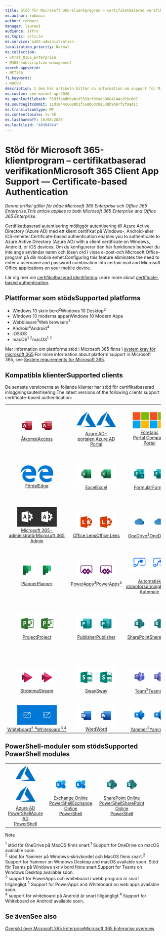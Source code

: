 ```yaml
---
title: Stöd för Microsoft 365-klientprogram – certifikatbaserad verifikation
ms.author: robmazz
author: robmazz
manager: laurawi
audience: ITPro
ms.topic: article
ms.service: o365-administration
localization_priority: Normal
ms.collection:
- Strat_O365_Enterprise
- M365-subscription-management
search.appverid:
- MET150
f1.keywords:
- NOCSH
description: I den här artikeln hittar du information om support för Microsoft 365-klient för certifikatbaserad identifiering.
ms.custom: seo-marvel-apr2020
ms.openlocfilehash: 55d3fa4db6abcd7589cf9fadb9084144cd26c8d7
ms.sourcegitcommit: 11d1044c6600b1f568b6dc8a53db9b07f2f0ad1c
ms.translationtype: MT
ms.contentlocale: sv-SE
ms.lasthandoff: 10/08/2020
ms.locfileid: "48384944"
---
```

# <a name="microsoft-365-client-app-support--certificate-based-authentication"></a><span data-ttu-id="fe4d4-103">Stöd för Microsoft 365-klientprogram – certifikatbaserad verifikation</span><span class="sxs-lookup"><span data-stu-id="fe4d4-103">Microsoft 365 Client App Support — Certificate-based Authentication</span></span>

<span data-ttu-id="fe4d4-104">*Denna artikel gäller för både Microsoft 365 Enterprise och Office 365 Enterprise.*</span><span class="sxs-lookup"><span data-stu-id="fe4d4-104">*This article applies to both Microsoft 365 Enterprise and Office 365 Enterprise.*</span></span>

<span data-ttu-id="fe4d4-105">Certifikatbaserad autentisering möjliggör autentisering till Azure Active Directory (Azure AD) med ett klient certifikat på Windows-, Android-eller iOS-enheter.</span><span class="sxs-lookup"><span data-stu-id="fe4d4-105">Certificate-based authentication enables you to authenticate to Azure Active Directory (Azure AD) with a client certificate on Windows, Android, or iOS devices.</span></span> <span data-ttu-id="fe4d4-106">Om du konfigurerar den här funktionen behöver du inte ange användar namn och lösen ord i vissa e-post-och Microsoft Office-program på din mobila enhet.</span><span class="sxs-lookup"><span data-stu-id="fe4d4-106">Configuring this feature eliminates the need to enter a username and password combination into certain mail and Microsoft Office applications on your mobile device.</span></span>

<span data-ttu-id="fe4d4-107">Lär dig mer om [certifikatbaserad identifiering](https://docs.microsoft.com/azure/active-directory/authentication/active-directory-certificate-based-authentication-get-started).</span><span class="sxs-lookup"><span data-stu-id="fe4d4-107">Learn more about [certificate-based authentication](https://docs.microsoft.com/azure/active-directory/authentication/active-directory-certificate-based-authentication-get-started).</span></span>

## <a name="supported-platforms"></a><span data-ttu-id="fe4d4-108">Plattformar som stöds</span><span class="sxs-lookup"><span data-stu-id="fe4d4-108">Supported platforms</span></span>

 - <span data-ttu-id="fe4d4-109">Windows 10 skriv bord<sup>2</sup></span><span class="sxs-lookup"><span data-stu-id="fe4d4-109">Windows 10 Desktop<sup>2</sup></span></span>
 - <span data-ttu-id="fe4d4-110">Windows 10 moderna appar</span><span class="sxs-lookup"><span data-stu-id="fe4d4-110">Windows 10 Modern Apps</span></span>
 - <span data-ttu-id="fe4d4-111">Webbläsare<sup>3</sup></span><span class="sxs-lookup"><span data-stu-id="fe4d4-111">Web browsers<sup>3</sup></span></span>
 - <span data-ttu-id="fe4d4-112">Android<sup>4</sup></span><span class="sxs-lookup"><span data-stu-id="fe4d4-112">Android<sup>4</sup></span></span>
 - <span data-ttu-id="fe4d4-113">iOS</span><span class="sxs-lookup"><span data-stu-id="fe4d4-113">iOS</span></span>
 - <span data-ttu-id="fe4d4-114">macOS<sup>1</sup> <sup>2</sup></span><span class="sxs-lookup"><span data-stu-id="fe4d4-114">macOS<sup>1</sup> <sup>2</sup></span></span>

<span data-ttu-id="fe4d4-115">Mer information om plattforms stöd i Microsoft 365 finns i [system krav för microsoft 365](https://www.microsoft.com/microsoft-365/microsoft-365-and-office-resources).</span><span class="sxs-lookup"><span data-stu-id="fe4d4-115">For more information about platform support in Microsoft 365, see [System requirements for Microsoft 365](https://www.microsoft.com/microsoft-365/microsoft-365-and-office-resources).</span></span>

## <a name="supported-clients"></a><span data-ttu-id="fe4d4-116">Kompatibla klienter</span><span class="sxs-lookup"><span data-stu-id="fe4d4-116">Supported clients</span></span>

<span data-ttu-id="fe4d4-117">De senaste versionerna av följande klienter har stöd för certifikatbaserad inloggningsautentisering:</span><span class="sxs-lookup"><span data-stu-id="fe4d4-117">The latest versions of the following clients support certificate-based authentication:</span></span>

| | | | | | |
|:---:|:---:|:---:|:---:|:---:|:---:|
| <span data-ttu-id="fe4d4-118">![Access-ikon](../media/o365-access-64x64.png)</span><span class="sxs-lookup"><span data-stu-id="fe4d4-118">![Access icon](../media/o365-access-64x64.png)</span></span> <br> [<span data-ttu-id="fe4d4-119">Åtkomst</span><span class="sxs-lookup"><span data-stu-id="fe4d4-119">Access</span></span>](https://products.office.com/access) | <span data-ttu-id="fe4d4-120">![Azure-ikon](../media/o365-azure-64x64.png)</span><span class="sxs-lookup"><span data-stu-id="fe4d4-120">![Azure icon](../media/o365-azure-64x64.png)</span></span> <br> [<span data-ttu-id="fe4d4-121">Azure AD- <br> portalen </span><span class="sxs-lookup"><span data-stu-id="fe4d4-121">Azure AD <br> Portal </span></span>](https://azure.microsoft.com/features/azure-portal/) | <span data-ttu-id="fe4d4-122">![Ikonen företags Portal](../media/o365-microsoft-64x64.png)</span><span class="sxs-lookup"><span data-stu-id="fe4d4-122">![Company portal icon](../media/o365-microsoft-64x64.png)</span></span> <br> [<span data-ttu-id="fe4d4-123">Företags <br> Portal </span><span class="sxs-lookup"><span data-stu-id="fe4d4-123">Company <br> Portal </span></span>](https://docs.microsoft.com/intune-user-help/sign-in-to-the-company-portal) | <span data-ttu-id="fe4d4-124">![Delve-ikon](../media/o365-delve-64x64.png)</span><span class="sxs-lookup"><span data-stu-id="fe4d4-124">![Delve icon](../media/o365-delve-64x64.png)</span></span> <br> [<span data-ttu-id="fe4d4-125">Delve</span><span class="sxs-lookup"><span data-stu-id="fe4d4-125">Delve</span></span>](https://products.office.com/business/intelligent-search) | <span data-ttu-id="fe4d4-126">![Dynamics 365-ikon](../media/o365-dynamics365-64x64.png)</span><span class="sxs-lookup"><span data-stu-id="fe4d4-126">![Dynamics 365 icon](../media/o365-dynamics365-64x64.png)</span></span> <br> [<span data-ttu-id="fe4d4-127">Dynamics 365</span><span class="sxs-lookup"><span data-stu-id="fe4d4-127">Dynamics 365</span></span>](https://dynamics.microsoft.com) 
| <span data-ttu-id="fe4d4-128">![Ikonen kant](../media/o365-edge-64x64.png)</span><span class="sxs-lookup"><span data-stu-id="fe4d4-128">![Edge icon](../media/o365-edge-64x64.png)</span></span> <br> [<span data-ttu-id="fe4d4-129">Fördel</span><span class="sxs-lookup"><span data-stu-id="fe4d4-129">Edge</span></span>](https://www.microsoft.com/windows/microsoft-edge) | <span data-ttu-id="fe4d4-130">![Excel-ikon](../media/o365-excel-64x64.png)</span><span class="sxs-lookup"><span data-stu-id="fe4d4-130">![Excel icon](../media/o365-excel-64x64.png)</span></span> <br> [<span data-ttu-id="fe4d4-131">Excel</span><span class="sxs-lookup"><span data-stu-id="fe4d4-131">Excel</span></span>](https://products.office.com/excel) | <span data-ttu-id="fe4d4-132">![Formulär ikon](../media/o365-forms-64x64.png)</span><span class="sxs-lookup"><span data-stu-id="fe4d4-132">![Forms icon](../media/o365-forms-64x64.png)</span></span> <br> [<span data-ttu-id="fe4d4-133">Formulär</span><span class="sxs-lookup"><span data-stu-id="fe4d4-133">Forms</span></span>](https://flow.microsoft.com/connectors/shared_microsoftforms/microsoft-forms/) | <span data-ttu-id="fe4d4-134">![Ikonen Kaizala](../media/o365-kaizala-64x64.png)</span><span class="sxs-lookup"><span data-stu-id="fe4d4-134">![Kaizala icon](../media/o365-kaizala-64x64.png)</span></span> <br> [<span data-ttu-id="fe4d4-135">Kaizala</span><span class="sxs-lookup"><span data-stu-id="fe4d4-135">Kaizala</span></span>](https://products.office.com/en/business/microsoft-kaizala) | <span data-ttu-id="fe4d4-136">![Ikonen Office.com](../media/o365-office-64x64.png)</span><span class="sxs-lookup"><span data-stu-id="fe4d4-136">![Office.com icon](../media/o365-office-64x64.png)</span></span> <br> [<span data-ttu-id="fe4d4-137">Office.com</span><span class="sxs-lookup"><span data-stu-id="fe4d4-137">Office.com</span></span>](https://www.office.com/) 
| <span data-ttu-id="fe4d4-138">![Administratörs ikon för Office 365](../media/o365-o365admin-64x64.png)</span><span class="sxs-lookup"><span data-stu-id="fe4d4-138">![Office 365 Admin icon](../media/o365-o365admin-64x64.png)</span></span> <br> [<span data-ttu-id="fe4d4-139">Microsoft 365- <br> administratör</span><span class="sxs-lookup"><span data-stu-id="fe4d4-139">Microsoft 365 <br> Admin</span></span>](https://products.office.com/business/manage-office-365-admin-app) | <span data-ttu-id="fe4d4-140">![Lins ikonen](../media/o365-lens-64x64.png)</span><span class="sxs-lookup"><span data-stu-id="fe4d4-140">![Lens icon](../media/o365-lens-64x64.png)</span></span> <br> [<span data-ttu-id="fe4d4-141">Office Lens</span><span class="sxs-lookup"><span data-stu-id="fe4d4-141">Office Lens</span></span>](https://www.microsoft.com/p/office-lens/9wzdncrfj3t8?activetab=pivot%3Aoverviewtab) | <span data-ttu-id="fe4d4-142">![OneDrive för företag-ikon](../media/o365-OneDrive-64x64.png)</span><span class="sxs-lookup"><span data-stu-id="fe4d4-142">![OneDrive for Business icon](../media/o365-OneDrive-64x64.png)</span></span> <br> [<span data-ttu-id="fe4d4-143">OneDrive<sup>1</sup></span><span class="sxs-lookup"><span data-stu-id="fe4d4-143">OneDrive<sup>1</sup></span></span>](https://products.office.com/onedrive-for-business/online-cloud-storage) |  <span data-ttu-id="fe4d4-144">![OneNote-ikon](../media/o365-OneNote-64x64.png)</span><span class="sxs-lookup"><span data-stu-id="fe4d4-144">![OneNote icon](../media/o365-OneNote-64x64.png)</span></span> <br> [<span data-ttu-id="fe4d4-145">OneNote</span><span class="sxs-lookup"><span data-stu-id="fe4d4-145">OneNote</span></span>](https://products.office.com/onenote) | <span data-ttu-id="fe4d4-146">![Outlook-ikon](../media/o365-outlook-64x64.png)</span><span class="sxs-lookup"><span data-stu-id="fe4d4-146">![Outlook icon](../media/o365-outlook-64x64.png)</span></span> <br> [<span data-ttu-id="fe4d4-147">Outlook</span><span class="sxs-lookup"><span data-stu-id="fe4d4-147">Outlook</span></span>](https://products.office.com/outlook) 
| <span data-ttu-id="fe4d4-148">![Planner-ikon](../media/o365-planner-64x64.png)</span><span class="sxs-lookup"><span data-stu-id="fe4d4-148">![Planner icon](../media/o365-planner-64x64.png)</span></span> <br> [<span data-ttu-id="fe4d4-149">Planner</span><span class="sxs-lookup"><span data-stu-id="fe4d4-149">Planner</span></span>](https://products.office.com/business/task-management-software) | <span data-ttu-id="fe4d4-150">![Ikonen PowerApps](../media/o365-powerapps-64x64.png)</span><span class="sxs-lookup"><span data-stu-id="fe4d4-150">![PowerApps icon](../media/o365-powerapps-64x64.png)</span></span> <br> [<span data-ttu-id="fe4d4-151">PowerApps<sup>3</sup></span><span class="sxs-lookup"><span data-stu-id="fe4d4-151">PowerApps<sup>3</sup></span></span>](https://powerapps.microsoft.com) | <span data-ttu-id="fe4d4-152">![Automatisk ström indikator](../media/o365-flow-64x64.png)</span><span class="sxs-lookup"><span data-stu-id="fe4d4-152">![Power Automate icon](../media/o365-flow-64x64.png)</span></span> <br> [<span data-ttu-id="fe4d4-153"><br>Automatisk strömförsörjning</span><span class="sxs-lookup"><span data-stu-id="fe4d4-153">Power <br> Automate</span></span>](https://flow.microsoft.com) | <span data-ttu-id="fe4d4-154">![Ikonen PowerBI](../media/o365-powerbi-64x64.png)</span><span class="sxs-lookup"><span data-stu-id="fe4d4-154">![PowerBI icon](../media/o365-powerbi-64x64.png)</span></span> <br> [<span data-ttu-id="fe4d4-155">Power BI</span><span class="sxs-lookup"><span data-stu-id="fe4d4-155">Power BI</span></span>](https://powerbi.microsoft.com)| <span data-ttu-id="fe4d4-156">![PowerPoint-ikon](../media/o365-powerpoint-64x64.png)</span><span class="sxs-lookup"><span data-stu-id="fe4d4-156">![PowerPoint icon](../media/o365-powerpoint-64x64.png)</span></span> <br> [<span data-ttu-id="fe4d4-157">PowerPoint</span><span class="sxs-lookup"><span data-stu-id="fe4d4-157">PowerPoint</span></span>](https://products.office.com/powerpoint) 
| <span data-ttu-id="fe4d4-158">![Projekt ikon](../media/o365-project-64x64.png)</span><span class="sxs-lookup"><span data-stu-id="fe4d4-158">![Project icon](../media/o365-project-64x64.png)</span></span> <br> [<span data-ttu-id="fe4d4-159">Project</span><span class="sxs-lookup"><span data-stu-id="fe4d4-159">Project</span></span>](https://products.office.com/project) | <span data-ttu-id="fe4d4-160">![Ikonen Publisher](../media/o365-publisher-64x64.png)</span><span class="sxs-lookup"><span data-stu-id="fe4d4-160">![Publisher icon](../media/o365-publisher-64x64.png)</span></span> <br> [<span data-ttu-id="fe4d4-161">Publisher</span><span class="sxs-lookup"><span data-stu-id="fe4d4-161">Publisher</span></span>](https://products.office.com/publisher) | <span data-ttu-id="fe4d4-162">![SharePoint-ikon](../media/o365-sharepoint-64x64.png)</span><span class="sxs-lookup"><span data-stu-id="fe4d4-162">![SharePoint icon](../media/o365-sharepoint-64x64.png)</span></span> <br> [<span data-ttu-id="fe4d4-163">SharePoint</span><span class="sxs-lookup"><span data-stu-id="fe4d4-163">Sharepoint</span></span>](https://products.office.com/sharepoint) | <span data-ttu-id="fe4d4-164">![Skype för företag-ikon](../media/o365-skypeforbusiness-64x64.png)</span><span class="sxs-lookup"><span data-stu-id="fe4d4-164">![Skype for Business icon](../media/o365-skypeforbusiness-64x64.png)</span></span> <br> [<span data-ttu-id="fe4d4-165">Skype för <br> företag</span><span class="sxs-lookup"><span data-stu-id="fe4d4-165">Skype for <br> Business</span></span>](https://www.skype.com/business/) | <span data-ttu-id="fe4d4-166">![Ikonen fästisar](../media/o365-stickynotes-64x64.png)</span><span class="sxs-lookup"><span data-stu-id="fe4d4-166">![Sticky Notes icon](../media/o365-stickynotes-64x64.png)</span></span> <br> [<span data-ttu-id="fe4d4-167">Fästisar</span><span class="sxs-lookup"><span data-stu-id="fe4d4-167">Sticky Notes</span></span>](https://www.microsoft.com/p/microsoft-sticky-notes/9nblggh4qghw) 
| <span data-ttu-id="fe4d4-168">![Ström ikonen](../media/o365-stream-64x64.png)</span><span class="sxs-lookup"><span data-stu-id="fe4d4-168">![Stream icon](../media/o365-stream-64x64.png)</span></span> <br> [<span data-ttu-id="fe4d4-169">Strömma</span><span class="sxs-lookup"><span data-stu-id="fe4d4-169">Stream</span></span>](https://stream.microsoft.com) | <span data-ttu-id="fe4d4-170">![Sway-ikon](../media/o365-sway-64x64.png)</span><span class="sxs-lookup"><span data-stu-id="fe4d4-170">![Sway icon](../media/o365-sway-64x64.png)</span></span> <br> [<span data-ttu-id="fe4d4-171">Sway</span><span class="sxs-lookup"><span data-stu-id="fe4d4-171">Sway</span></span>](https://sway.com) | <span data-ttu-id="fe4d4-172">![Ikonen Teams](../media/o365-teams-64x64.png)</span><span class="sxs-lookup"><span data-stu-id="fe4d4-172">![Teams icon](../media/o365-teams-64x64.png)</span></span> <br> [<span data-ttu-id="fe4d4-173">Team<sup>2</sup></span><span class="sxs-lookup"><span data-stu-id="fe4d4-173">Teams<sup>2</sup></span></span>](https://products.office.com/microsoft-teams/group-chat-software) | <span data-ttu-id="fe4d4-174">![Ikonen att göra](../media/o365-todo-64x64.png)</span><span class="sxs-lookup"><span data-stu-id="fe4d4-174">![To Do icon](../media/o365-todo-64x64.png)</span></span> <br> [<span data-ttu-id="fe4d4-175">Att göra</span><span class="sxs-lookup"><span data-stu-id="fe4d4-175">To Do</span></span>](https://todo.microsoft.com) | <span data-ttu-id="fe4d4-176">![Visio-ikon](../media/o365-visio-64x64.png)</span><span class="sxs-lookup"><span data-stu-id="fe4d4-176">![Visio icon](../media/o365-visio-64x64.png)</span></span> <br> [<span data-ttu-id="fe4d4-177">Visio</span><span class="sxs-lookup"><span data-stu-id="fe4d4-177">Visio</span></span>](https://products.office.com/visio/flowchart-software) 
| <span data-ttu-id="fe4d4-178">![Whiteboard-ikon](../media/o365-whiteboard-64x64.png)</span><span class="sxs-lookup"><span data-stu-id="fe4d4-178">![Whiteboard icon](../media/o365-whiteboard-64x64.png)</span></span> <br> [<span data-ttu-id="fe4d4-179">Whiteboard<sup>3</sup>,<sup>4</sup></span><span class="sxs-lookup"><span data-stu-id="fe4d4-179">Whiteboard<sup>3</sup>,<sup>4</sup></span></span>](https://whiteboard.microsoft.com/) | <span data-ttu-id="fe4d4-180">![Word-ikon](../media/o365-word-64x64.png)</span><span class="sxs-lookup"><span data-stu-id="fe4d4-180">![Word icon](../media/o365-word-64x64.png)</span></span> <br> [<span data-ttu-id="fe4d4-181">Word</span><span class="sxs-lookup"><span data-stu-id="fe4d4-181">Word</span></span>](https://products.office.com/word) | <span data-ttu-id="fe4d4-182">![Yammer-ikon](../media/o365-yammer-64x64.png)</span><span class="sxs-lookup"><span data-stu-id="fe4d4-182">![Yammer icon](../media/o365-yammer-64x64.png)</span></span> <br> [<span data-ttu-id="fe4d4-183">Yammer<sup>2</sup></span><span class="sxs-lookup"><span data-stu-id="fe4d4-183">Yammer<sup>2</sup></span></span>](https://products.office.com/yammer/yammer-overview) |

## <a name="supported-powershell-modules"></a><span data-ttu-id="fe4d4-184">PowerShell-moduler som stöds</span><span class="sxs-lookup"><span data-stu-id="fe4d4-184">Supported PowerShell modules</span></span>

| | | | | | |
|:---:|:---:|:---:|:---:|:---:|:---:|
| <span data-ttu-id="fe4d4-185">![Azure-ikon](../media/o365-azure-64x64.png)</span><span class="sxs-lookup"><span data-stu-id="fe4d4-185">![Azure icon](../media/o365-azure-64x64.png)</span></span> <br> [<span data-ttu-id="fe4d4-186">Azure AD <br> PowerShell</span><span class="sxs-lookup"><span data-stu-id="fe4d4-186">Azure AD <br> PowerShell</span></span>](https://docs.microsoft.com/powershell/azure/active-directory/overview?view=azureadps-2.0) | <span data-ttu-id="fe4d4-187">![Exchange-ikon](../media/o365-exchange-64x64.png)</span><span class="sxs-lookup"><span data-stu-id="fe4d4-187">![Exchange icon](../media/o365-exchange-64x64.png)</span></span> <br> [<span data-ttu-id="fe4d4-188">Exchange Online <br> PowerShell</span><span class="sxs-lookup"><span data-stu-id="fe4d4-188">Exchange Online <br> PowerShell</span></span>](https://docs.microsoft.com/powershell/exchange/exchange-online-powershell) | <span data-ttu-id="fe4d4-189">![SharePoint-ikon](../media/o365-sharepoint-64x64.png)</span><span class="sxs-lookup"><span data-stu-id="fe4d4-189">![SharePoint icon](../media/o365-sharepoint-64x64.png)</span></span> <br> [<span data-ttu-id="fe4d4-190">SharePoint Online <br> PowerShell</span><span class="sxs-lookup"><span data-stu-id="fe4d4-190">SharePoint Online <br> PowerShell</span></span>](https://docs.microsoft.com/powershell/sharepoint/sharepoint-online/connect-sharepoint-online)

> [!NOTE]
> <span data-ttu-id="fe4d4-191"><sup>1</sup> stöd för OneDrive på MacOS finns snart.</span><span class="sxs-lookup"><span data-stu-id="fe4d4-191"><sup>1</sup> Support for OneDrive on macOS available soon.</span></span> <br>
> <span data-ttu-id="fe4d4-192"><sup>2</sup> stöd för Yammer på Windows-skrivbordet och MacOS finns snart.</span><span class="sxs-lookup"><span data-stu-id="fe4d4-192"><sup>2</sup> Support for Yammer on Windows Desktop and macOS available soon.</span></span> <span data-ttu-id="fe4d4-193">Stöd för Teams på Windows skriv bord finns snart.</span><span class="sxs-lookup"><span data-stu-id="fe4d4-193">Support for Teams on Windows Desktop available soon.</span></span><br>
> <span data-ttu-id="fe4d4-194"><sup>3</sup> support för PowerApps och whiteboard i webb program är snart tillgängligt.</span><span class="sxs-lookup"><span data-stu-id="fe4d4-194"><sup>3</sup> Support for PowerApps and Whiteboard on web apps available soon.</span></span> <br>
> <span data-ttu-id="fe4d4-195"><sup>4</sup> support för whiteboard på Android är snart tillgängligt.</span><span class="sxs-lookup"><span data-stu-id="fe4d4-195"><sup>4</sup> Support for Whiteboard on Android available soon.</span></span>

## <a name="see-also"></a><span data-ttu-id="fe4d4-196">Se även</span><span class="sxs-lookup"><span data-stu-id="fe4d4-196">See also</span></span>

[<span data-ttu-id="fe4d4-197">Översikt över Microsoft 365 Enterprise</span><span class="sxs-lookup"><span data-stu-id="fe4d4-197">Microsoft 365 Enterprise overview</span></span>](microsoft-365-overview.md)
